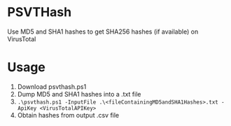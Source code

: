 # PSVTHash
Use MD5 and SHA1 hashes to get SHA256 hashes (if available) on VirusTotal

# Usage
1. Download psvthash.ps1
2. Dump MD5 and SHA1 hashes into a .txt file
3. `.\psvthash.ps1 -InputFile .\<fileContainingMD5andSHA1Hashes>.txt -ApiKey <VirusTotalAPIKey>`
4. Obtain hashes from output .csv file
